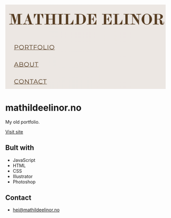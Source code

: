 ![mathilde-elinor-gif](images/screen.png)

# mathildeelinor.no

My old portfolio.

[Visit site](https://mathildeelinor.no/old)

## Bult with

- JavaScript
- HTML
- CSS
- Illustrator
- Photoshop

## Contact

- [hei@mathildeelinor.no](mailto:hei@mathildeelinor.no)
